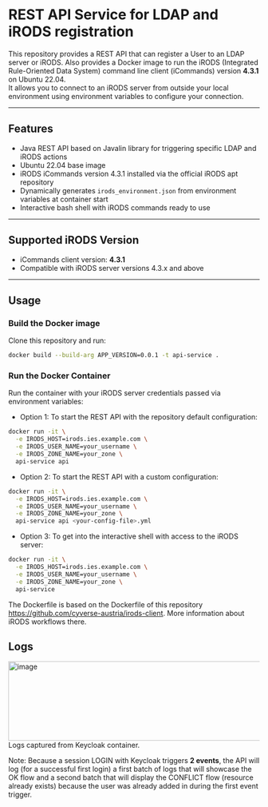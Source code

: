 # REST API Service for LDAP and iRODS registration

This repository provides a REST API that can register a User to an LDAP server or iRODS.
Also provides a Docker image to run the iRODS (Integrated Rule-Oriented Data System) command line client (iCommands) version **4.3.1** on Ubuntu 22.04.  
It allows you to connect to an iRODS server from outside your local environment using environment variables to configure your connection.

---

## Features

- Java REST API based on Javalin library for triggering specific LDAP and iRODS actions
- Ubuntu 22.04 base image
- iRODS iCommands version 4.3.1 installed via the official iRODS apt repository
- Dynamically generates `irods_environment.json` from environment variables at container start
- Interactive bash shell with iRODS commands ready to use

---

## Supported iRODS Version

- iCommands client version: **4.3.1**  
- Compatible with iRODS server versions 4.3.x and above

---

## Usage

### Build the Docker image

Clone this repository and run:

```bash
docker build --build-arg APP_VERSION=0.0.1 -t api-service .
```

### Run the Docker Container 
Run the container with your iRODS server credentials passed via environment variables:

- Option 1: To start the REST API with the repository default configuration:

```bash
docker run -it \
  -e IRODS_HOST=irods.ies.example.com \
  -e IRODS_USER_NAME=your_username \
  -e IRODS_ZONE_NAME=your_zone \
  api-service api
```

- Option 2: To start the REST API with a custom configuration:

```bash
docker run -it \
  -e IRODS_HOST=irods.ies.example.com \
  -e IRODS_USER_NAME=your_username \
  -e IRODS_ZONE_NAME=your_zone \
  api-service api <your-config-file>.yml
```

- Option 3: To get into the interactive shell with access to the iRODS server:
```bash
docker run -it \
  -e IRODS_HOST=irods.ies.example.com \
  -e IRODS_USER_NAME=your_username \
  -e IRODS_ZONE_NAME=your_zone \
  api-service
```

The Dockerfile is based on the Dockerfile of this repository https://github.com/cyverse-austria/irods-client. More information
about iRODS workflows there.

## Logs
<img width="1785" height="159" alt="image" src="https://github.com/user-attachments/assets/00c492f7-7028-4450-81a0-388fdb28db09" />
Logs captured from Keycloak container.

Note: Because a session LOGIN with Keycloak triggers **2 events**, the API will log (for a successful first login) a first batch of logs that will showcase the OK flow and a second batch that will display the CONFLICT flow (resource already exists) because the user was already added in during the first event trigger. 
